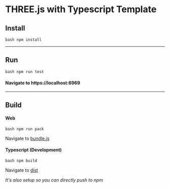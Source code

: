 # THREE.js with Typescript Template

## Install
```bash npm install```

---
## Run
```bash npm run test```

#### Navigate to https://localhost:6969


---
## Build

#### Web
```bash npm run pack```

Navigate to [bundle.js](/webpack/dist/bundle.js)


#### Typescript (Development)
```bash npm build``` 

Navigate to [dist](/dist/)

*It's also setup so you can directly push to npm*
